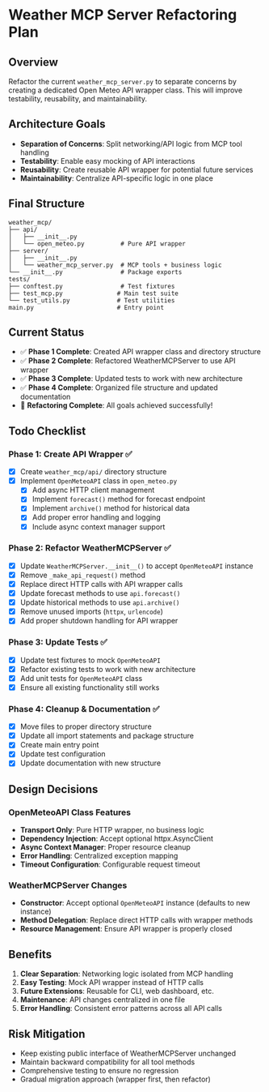 # Weather MCP Server Refactoring Plan

## Overview
Refactor the current `weather_mcp_server.py` to separate concerns by creating a dedicated Open Meteo API wrapper class. This will improve testability, reusability, and maintainability.

## Architecture Goals
- **Separation of Concerns**: Split networking/API logic from MCP tool handling
- **Testability**: Enable easy mocking of API interactions
- **Reusability**: Create reusable API wrapper for potential future services
- **Maintainability**: Centralize API-specific logic in one place

## Final Structure
```
weather_mcp/
├── api/
│   ├── __init__.py
│   └── open_meteo.py          # Pure API wrapper
├── server/
│   ├── __init__.py
│   └── weather_mcp_server.py  # MCP tools + business logic
└── __init__.py                # Package exports
tests/
├── conftest.py                # Test fixtures
├── test_mcp.py               # Main test suite
└── test_utils.py             # Test utilities
main.py                       # Entry point
```

## Current Status
- ✅ **Phase 1 Complete**: Created API wrapper class and directory structure
- ✅ **Phase 2 Complete**: Refactored WeatherMCPServer to use API wrapper
- ✅ **Phase 3 Complete**: Updated tests to work with new architecture
- ✅ **Phase 4 Complete**: Organized file structure and updated documentation
- 🎉 **Refactoring Complete**: All goals achieved successfully!

## Todo Checklist

### Phase 1: Create API Wrapper ✅
- [x] Create `weather_mcp/api/` directory structure
- [x] Implement `OpenMeteoAPI` class in `open_meteo.py`
  - [x] Add async HTTP client management
  - [x] Implement `forecast()` method for forecast endpoint
  - [x] Implement `archive()` method for historical data
  - [x] Add proper error handling and logging
  - [x] Include async context manager support

### Phase 2: Refactor WeatherMCPServer ✅
- [x] Update `WeatherMCPServer.__init__()` to accept `OpenMeteoAPI` instance
- [x] Remove `_make_api_request()` method
- [x] Replace direct HTTP calls with API wrapper calls
- [x] Update forecast methods to use `api.forecast()`
- [x] Update historical methods to use `api.archive()`
- [x] Remove unused imports (`httpx`, `urlencode`)
- [x] Add proper shutdown handling for API wrapper

### Phase 3: Update Tests ✅
- [x] Update test fixtures to mock `OpenMeteoAPI`
- [x] Refactor existing tests to work with new architecture
- [x] Add unit tests for `OpenMeteoAPI` class
- [x] Ensure all existing functionality still works

### Phase 4: Cleanup & Documentation ✅
- [x] Move files to proper directory structure
- [x] Update all import statements and package structure
- [x] Create main entry point
- [x] Update test configuration
- [x] Update documentation with new structure

## Design Decisions

### OpenMeteoAPI Class Features
- **Transport Only**: Pure HTTP wrapper, no business logic
- **Dependency Injection**: Accept optional httpx.AsyncClient
- **Async Context Manager**: Proper resource cleanup
- **Error Handling**: Centralized exception mapping
- **Timeout Configuration**: Configurable request timeout

### WeatherMCPServer Changes
- **Constructor**: Accept optional `OpenMeteoAPI` instance (defaults to new instance)
- **Method Delegation**: Replace direct HTTP calls with wrapper methods
- **Resource Management**: Ensure API wrapper is properly closed

## Benefits
1. **Clear Separation**: Networking logic isolated from MCP handling
2. **Easy Testing**: Mock API wrapper instead of HTTP calls
3. **Future Extensions**: Reusable for CLI, web dashboard, etc.
4. **Maintenance**: API changes centralized in one file
5. **Error Handling**: Consistent error patterns across all API calls

## Risk Mitigation
- Keep existing public interface of WeatherMCPServer unchanged
- Maintain backward compatibility for all tool methods
- Comprehensive testing to ensure no regression
- Gradual migration approach (wrapper first, then refactor)
